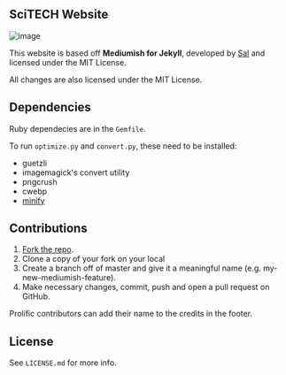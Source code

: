 ## SciTECH Website 

![image](https://render-tron.appspot.com/screenshot/https://scitech.homelabs.space/?width=1406&height=808)


This website is based off **Mediumish for Jekyll**, developed by [Sal](https://www.wowthemes.net) and licensed under the MIT License.

All changes are also licensed under the MIT License. 


## Dependencies 
Ruby dependecies are in the `Gemfile`. 

To run `optimize.py` and `convert.py`, these need to be installed:
- guetzli
- imagemagick's convert utility
- pngcrush
- cwebp
- [minify](https://github.com/tdewolff/minify)

## Contributions
1. [Fork the repo](https://github.com/innovativeinventor/scitech).
2. Clone a copy of your fork on your local
3. Create a branch off of master and give it a meaningful name (e.g. my-new-mediumish-feature).
4. Make necessary changes, commit, push and open a pull request on GitHub.

Prolific contributors can add their name to the credits in the footer.

## License
See `LICENSE.md` for more info.
